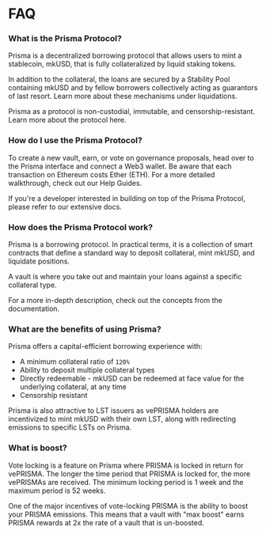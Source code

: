 # FAQ

### What is the Prisma Protocol?

Prisma is a decentralized borrowing protocol that allows users to mint a stablecoin, mkUSD, that is fully collateralized by liquid staking tokens.

In addition to the collateral, the loans are secured by a Stability Pool containing mkUSD and by fellow borrowers collectively acting as guarantors of last resort. Learn more about these mechanisms under liquidations.

Prisma as a protocol is non-custodial, immutable, and censorship-resistant. Learn more about the protocol here.

### How do I use the Prisma Protocol?

To create a new vault, earn, or vote on governance proposals, head over to the Prisma interface and connect a Web3 wallet. Be aware that each transaction on Ethereum costs Ether (ETH). For a more detailed walkthrough, check out our Help Guides.

If you're a developer interested in building on top of the Prisma Protocol, please refer to our extensive docs.

### How does the Prisma Protocol work?

Prisma is a borrowing protocol. In practical terms, it is a collection of smart contracts that define a standard way to deposit collateral, mint mkUSD, and liquidate positions.

A vault is where you take out and maintain your loans against a specific collateral type.

For a more in-depth description, check out the concepts from the documentation.

### What are the benefits of using Prisma?

Prisma offers a capital-efficient borrowing experience with:

*   A minimum collateral ratio of `120%`
*   Ability to deposit multiple collateral types
*   Directly redeemable - mkUSD can be redeemed at face value for the underlying collateral, at any time
*   Censorship resistant
    

Prisma is also attractive to LST issuers as vePRISMA holders are incentivized to mint mkUSD with their own LST, along with redirecting emissions to specific LSTs on Prisma.

### What is boost?

Vote locking is a feature on Prisma where PRISMA is locked in return for vePRISMA. The longer the time period that PRISMA is locked for, the more vePRISMAs are received. The minimum locking period is 1 week and the maximum period is 52 weeks.

One of the major incentives of vote-locking PRISMA is the ability to boost your PRISMA emissions. This means that a vault with "max boost" earns PRISMA rewards at 2x the rate of a vault that is un-boosted.
